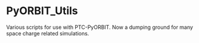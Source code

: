 # PyORBIT_Utils
Various scripts for use with PTC-PyORBIT. Now a dumping ground for many space charge related simulations.
